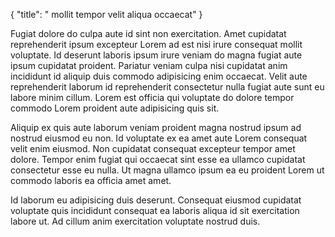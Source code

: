 {
  "title": " mollit tempor velit aliqua occaecat"
}

Fugiat dolore do culpa aute id sint non exercitation. Amet cupidatat reprehenderit ipsum excepteur Lorem ad est nisi irure consequat mollit voluptate. Id deserunt laboris ipsum irure veniam do magna fugiat aute ipsum cupidatat proident. Pariatur veniam culpa nisi cupidatat anim incididunt id aliquip duis commodo adipisicing enim occaecat. Velit aute reprehenderit laborum id reprehenderit consectetur nulla fugiat aute sunt eu labore minim cillum. Lorem est officia qui voluptate do dolore tempor commodo Lorem proident aute adipisicing quis sit.

Aliquip ex quis aute laborum veniam proident magna nostrud ipsum ad nostrud eiusmod eu non. Id voluptate ex ea amet aute Lorem consequat velit enim eiusmod. Non cupidatat consequat excepteur tempor amet dolore. Tempor enim fugiat qui occaecat sint esse ea ullamco cupidatat consectetur esse eu nulla. Ut magna ullamco ipsum ea eu proident Lorem ut commodo laboris ea officia amet amet.

Id laborum eu adipisicing duis deserunt. Consequat eiusmod cupidatat voluptate quis incididunt consequat ea laboris aliqua id sit exercitation labore ut. Ad cillum anim exercitation voluptate nostrud duis.